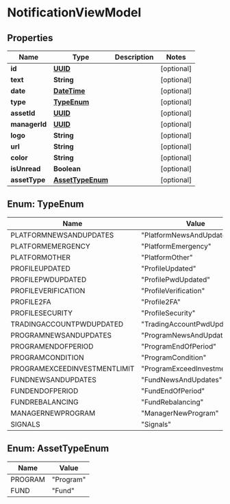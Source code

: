 
# NotificationViewModel

## Properties
Name | Type | Description | Notes
------------ | ------------- | ------------- | -------------
**id** | [**UUID**](UUID.md) |  |  [optional]
**text** | **String** |  |  [optional]
**date** | [**DateTime**](DateTime.md) |  |  [optional]
**type** | [**TypeEnum**](#TypeEnum) |  |  [optional]
**assetId** | [**UUID**](UUID.md) |  |  [optional]
**managerId** | [**UUID**](UUID.md) |  |  [optional]
**logo** | **String** |  |  [optional]
**url** | **String** |  |  [optional]
**color** | **String** |  |  [optional]
**isUnread** | **Boolean** |  |  [optional]
**assetType** | [**AssetTypeEnum**](#AssetTypeEnum) |  |  [optional]


<a name="TypeEnum"></a>
## Enum: TypeEnum
Name | Value
---- | -----
PLATFORMNEWSANDUPDATES | &quot;PlatformNewsAndUpdates&quot;
PLATFORMEMERGENCY | &quot;PlatformEmergency&quot;
PLATFORMOTHER | &quot;PlatformOther&quot;
PROFILEUPDATED | &quot;ProfileUpdated&quot;
PROFILEPWDUPDATED | &quot;ProfilePwdUpdated&quot;
PROFILEVERIFICATION | &quot;ProfileVerification&quot;
PROFILE2FA | &quot;Profile2FA&quot;
PROFILESECURITY | &quot;ProfileSecurity&quot;
TRADINGACCOUNTPWDUPDATED | &quot;TradingAccountPwdUpdated&quot;
PROGRAMNEWSANDUPDATES | &quot;ProgramNewsAndUpdates&quot;
PROGRAMENDOFPERIOD | &quot;ProgramEndOfPeriod&quot;
PROGRAMCONDITION | &quot;ProgramCondition&quot;
PROGRAMEXCEEDINVESTMENTLIMIT | &quot;ProgramExceedInvestmentLimit&quot;
FUNDNEWSANDUPDATES | &quot;FundNewsAndUpdates&quot;
FUNDENDOFPERIOD | &quot;FundEndOfPeriod&quot;
FUNDREBALANCING | &quot;FundRebalancing&quot;
MANAGERNEWPROGRAM | &quot;ManagerNewProgram&quot;
SIGNALS | &quot;Signals&quot;


<a name="AssetTypeEnum"></a>
## Enum: AssetTypeEnum
Name | Value
---- | -----
PROGRAM | &quot;Program&quot;
FUND | &quot;Fund&quot;



